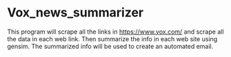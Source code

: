 # Vox_news_summarizer
This program will scrape all the links in https://www.vox.com/ and scrape all the data in each web link. Then summarize the info in each web site using gensim.
The summarized info will be used to create an automated email.
